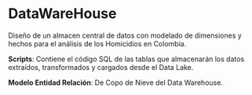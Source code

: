 # DataWareHouse 
Diseño de un almacen central de datos con modelado de dimensiones y hechos para el análisis de los Homicidios en Colombia.

**Scripts**: Contiene el código SQL de las tablas que almacenarán los datos extraídos, transformados y cargados desde el Data Lake.

**Modelo Entidad Relación**: De Copo de Nieve del Data Warehouse.


